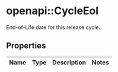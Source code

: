 # openapi::CycleEol

End-of-Life date for this release cycle.

## Properties
Name | Type | Description | Notes
------------ | ------------- | ------------- | -------------


